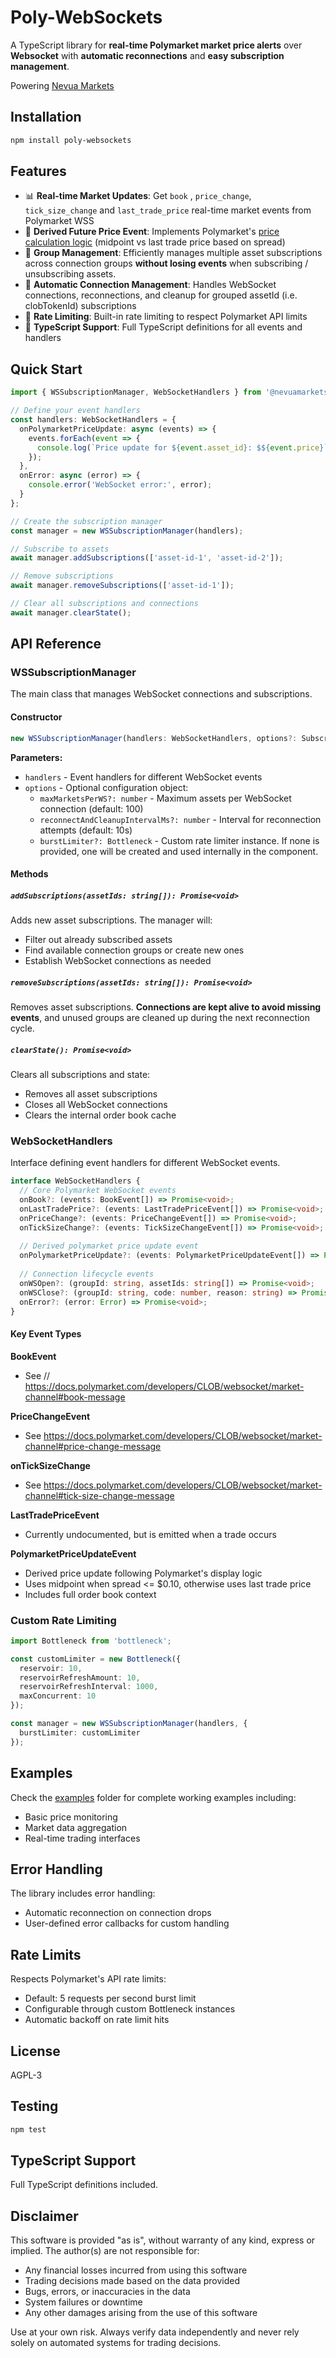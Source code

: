 # Poly-WebSockets

A TypeScript library for **real-time Polymarket market price alerts** over **Websocket** with **automatic reconnections** and **easy subscription management**.

Powering [Nevua Markets](https://nevua.markets)

## Installation

```bash
npm install poly-websockets
```

## Features

- 📊 **Real-time Market Updates**: Get `book` , `price_change`, `tick_size_change` and `last_trade_price` real-time market events from Polymarket WSS
- 🎯 **Derived Future Price Event**: Implements Polymarket's [price calculation logic](https://docs.polymarket.com/polymarket-learn/trading/how-are-prices-calculated#future-price) (midpoint vs last trade price based on spread)
- 🔗 **Group Management**: Efficiently manages multiple asset subscriptions across connection groups **without losing events** when subscribing / unsubscribing assets.
- 🔄 **Automatic Connection Management**: Handles WebSocket connections, reconnections, and cleanup for grouped assetId (i.e. clobTokenId) subscriptions
- 🚦 **Rate Limiting**: Built-in rate limiting to respect Polymarket API limits
- 💪 **TypeScript Support**: Full TypeScript definitions for all events and handlers

## Quick Start

```typescript
import { WSSubscriptionManager, WebSocketHandlers } from '@nevuamarkets/poly-websockets';

// Define your event handlers
const handlers: WebSocketHandlers = {
  onPolymarketPriceUpdate: async (events) => {
    events.forEach(event => {
      console.log(`Price update for ${event.asset_id}: $${event.price}`);
    });
  },
  onError: async (error) => {
    console.error('WebSocket error:', error);
  }
};

// Create the subscription manager
const manager = new WSSubscriptionManager(handlers);

// Subscribe to assets
await manager.addSubscriptions(['asset-id-1', 'asset-id-2']);

// Remove subscriptions
await manager.removeSubscriptions(['asset-id-1']);

// Clear all subscriptions and connections
await manager.clearState();
```

## API Reference

### WSSubscriptionManager

The main class that manages WebSocket connections and subscriptions.

#### Constructor

```typescript
new WSSubscriptionManager(handlers: WebSocketHandlers, options?: SubscriptionManagerOptions)
```

**Parameters:**
- `handlers` - Event handlers for different WebSocket events
- `options` - Optional configuration object:
  - `maxMarketsPerWS?: number` - Maximum assets per WebSocket connection (default: 100)
  - `reconnectAndCleanupIntervalMs?: number` - Interval for reconnection attempts (default: 10s)
  - `burstLimiter?: Bottleneck` - Custom rate limiter instance. If none is provided, one will be created and used internally in the component.

#### Methods

##### `addSubscriptions(assetIds: string[]): Promise<void>`

Adds new asset subscriptions. The manager will:
- Filter out already subscribed assets
- Find available connection groups or create new ones
- Establish WebSocket connections as needed

##### `removeSubscriptions(assetIds: string[]): Promise<void>`

Removes asset subscriptions. **Connections are kept alive to avoid missing events**, and unused groups are cleaned up during the next reconnection cycle.

##### `clearState(): Promise<void>`

Clears all subscriptions and state:
- Removes all asset subscriptions
- Closes all WebSocket connections
- Clears the internal order book cache

### WebSocketHandlers

Interface defining event handlers for different WebSocket events.

```typescript
interface WebSocketHandlers {
  // Core Polymarket WebSocket events
  onBook?: (events: BookEvent[]) => Promise<void>;
  onLastTradePrice?: (events: LastTradePriceEvent[]) => Promise<void>;
  onPriceChange?: (events: PriceChangeEvent[]) => Promise<void>;
  onTickSizeChange?: (events: TickSizeChangeEvent[]) => Promise<void>;
  
  // Derived polymarket price update event
  onPolymarketPriceUpdate?: (events: PolymarketPriceUpdateEvent[]) => Promise<void>;
  
  // Connection lifecycle events
  onWSOpen?: (groupId: string, assetIds: string[]) => Promise<void>;
  onWSClose?: (groupId: string, code: number, reason: string) => Promise<void>;
  onError?: (error: Error) => Promise<void>;
}
```

#### Key Event Types

**BookEvent**
- See // https://docs.polymarket.com/developers/CLOB/websocket/market-channel#book-message

**PriceChangeEvent**
- See https://docs.polymarket.com/developers/CLOB/websocket/market-channel#price-change-message

**onTickSizeChange**
- See https://docs.polymarket.com/developers/CLOB/websocket/market-channel#tick-size-change-message

**LastTradePriceEvent**
- Currently undocumented, but is emitted when a trade occurs

**PolymarketPriceUpdateEvent**
- Derived price update following Polymarket's display logic
- Uses midpoint when spread <= $0.10, otherwise uses last trade price
- Includes full order book context

### Custom Rate Limiting

```typescript
import Bottleneck from 'bottleneck';

const customLimiter = new Bottleneck({
  reservoir: 10,
  reservoirRefreshAmount: 10,
  reservoirRefreshInterval: 1000,
  maxConcurrent: 10
});

const manager = new WSSubscriptionManager(handlers, {
  burstLimiter: customLimiter
});
```

## Examples

Check the [examples](./examples) folder for complete working examples including:
- Basic price monitoring
- Market data aggregation  
- Real-time trading interfaces

## Error Handling

The library includes error handling:
- Automatic reconnection on connection drops
- User-defined error callbacks for custom handling

## Rate Limits

Respects Polymarket's API rate limits:
- Default: 5 requests per second burst limit
- Configurable through custom Bottleneck instances
- Automatic backoff on rate limit hits

## License

AGPL-3

## Testing

```bash
npm test
```

## TypeScript Support

Full TypeScript definitions included.

## Disclaimer

This software is provided "as is", without warranty of any kind, express or implied. The author(s) are not responsible for:

- Any financial losses incurred from using this software
- Trading decisions made based on the data provided
- Bugs, errors, or inaccuracies in the data
- System failures or downtime
- Any other damages arising from the use of this software

Use at your own risk. Always verify data independently and never rely solely on automated systems for trading decisions.

